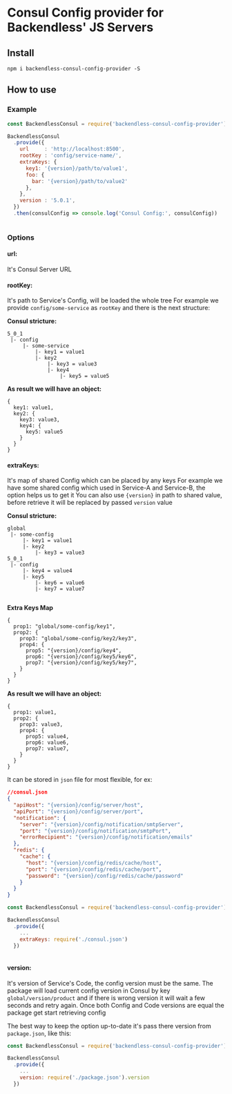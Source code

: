 # Consul Config provider for Backendless' JS Servers

## Install
````
npm i backendless-consul-config-provider -S
````

## How to use

### Example
````js
const BackendlessConsul = require('backendless-consul-config-provider')

BackendlessConsul
  .provide({
    url     : 'http://localhost:8500',
    rootKey : 'config/service-name/',
    extraKeys: {
      key1: '{version}/path/to/value1',
      foo: {
        bar: '{version}/path/to/value2'
      },
    },
    version : '5.0.1',
  })
  .then(consulConfig => console.log('Consul Config:', consulConfig))
  
````

### Options

#### url:
It's Consul Server URL

#### rootKey:
It's path to Service's Config, will be loaded the whole tree 
For example we provide `config/some-service` as `rootKey` and there is the next structure:

__Consul stricture:__
````
5_0_1
 |- config
     |- some-service
         |- key1 = value1
         |- key2 
             |- key3 = value3
             |- key4
                 |- key5 = value5          
```` 
__As result we will have an object:__
````
{
  key1: value1,
  key2: {
    key3: value3,
    key4: {
      key5: value5
    } 
  }
}
````

#### extraKeys:
It's map of shared Config which can be placed by any keys
For example we have some shared config which used in Service-A and Service-B, the option helps us to get it
You can also use `{version}` in path to shared value, before retrieve it will be replaced by passed `version` value

__Consul stricture:__
```` 
global
 |- some-config
     |- key1 = value1
     |- key2 
         |- key3 = value3
5_0_1
 |- config
     |- key4 = value4
     |- key5 
         |- key6 = value6
         |- key7 = value7  
                     
```` 
__Extra Keys Map__
````
{
  prop1: "global/some-config/key1",
  prop2: {
    prop3: "global/some-config/key2/key3",
    prop4: {
      prop5: "{version}/config/key4",
      prop6: "{version}/config/key5/key6",
      prop7: "{version}/config/key5/key7",
    } 
  }
}
````

__As result we will have an object:__
````
{
  prop1: value1,
  prop2: {
    prop3: value3,
    prop4: {
      prop5: value4,
      prop6: value6,
      prop7: value7,
    } 
  }
}
````

It can be stored in `json` file for most flexible, for ex:

````json
//consul.json
{
  "apiHost": "{version}/config/server/host",
  "apiPort": "{version}/config/server/port",
  "notification": {
    "server": "{version}/config/notification/smtpServer",
    "port": "{version}/config/notification/smtpPort",
    "errorRecipient": "{version}/config/notification/emails"
  },
  "redis": {
    "cache": {
      "host": "{version}/config/redis/cache/host",
      "port": "{version}/config/redis/cache/port",
      "password": "{version}/config/redis/cache/password"
    }
  }
}
````

````js
const BackendlessConsul = require('backendless-consul-config-provider')

BackendlessConsul
  .provide({
    ...
    extraKeys: require('./consul.json')
  })
  
````


#### version:
It's version of Service's Code, the config version must be the same.
The package will load current config version in Consul by key `global/version/product` and if there is wrong version it will wait a few seconds and retry again.
Once both Config and Code versions are equal the package get start retrieving config

The best way to keep the option up-to-date it's pass there version from `package.json`, like this:

````js
const BackendlessConsul = require('backendless-consul-config-provider')

BackendlessConsul
  .provide({
    ...
    version: require('./package.json').version
  })
  
```` 
